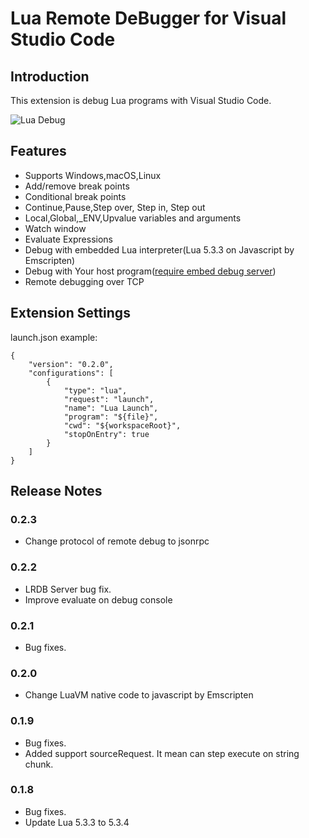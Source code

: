 # Lua Remote DeBugger for Visual Studio Code

## Introduction

This extension is debug Lua programs with Visual Studio Code.

![Lua Debug](https://raw.githubusercontent.com/satoren/LRDB/master/vscode_extension/images/lrdb.gif)

## Features

* Supports Windows,macOS,Linux
* Add/remove break points
* Conditional break points
* Continue,Pause,Step over, Step in, Step out
* Local,Global,_ENV,Upvalue variables and arguments
* Watch window
* Evaluate Expressions
* Debug with embedded Lua interpreter(Lua 5.3.3 on Javascript by Emscripten)
* Debug with Your host program([require embed debug server](https://github.com/satoren/LRDB))
* Remote debugging over TCP



## Extension Settings

launch.json example:
```
{
    "version": "0.2.0",
    "configurations": [
        {
            "type": "lua",
            "request": "launch",
            "name": "Lua Launch",
            "program": "${file}",
            "cwd": "${workspaceRoot}",
            "stopOnEntry": true
        }
    ]
}
```

## Release Notes

### 0.2.3
- Change protocol of remote debug to jsonrpc

### 0.2.2
- LRDB Server bug fix.
- Improve evaluate on debug console

### 0.2.1
- Bug fixes.

### 0.2.0
- Change LuaVM native code to javascript by Emscripten

### 0.1.9
- Bug fixes.
- Added support sourceRequest. It mean can step execute on string chunk.

### 0.1.8
- Bug fixes.
- Update Lua 5.3.3 to 5.3.4
